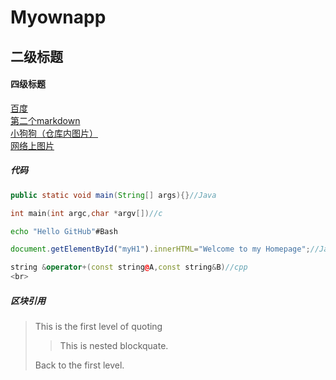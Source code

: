 # Myownapp
## 二级标题
#### 四级标题
[百度](http://baidu.com)<br>
[第二个markdown](https://github.com/Finger-crossed/Myownapp/blob/master/second/second.md)<br>
[小狗狗（仓库内图片）](https://github.com/Finger-crossed/Myownapp/blob/master/myown.jpg)<br>
[网络上图片](http://www.baidu.com/img/bdlogo.gif)<br>
##### 代码<br>
```Java
public static void main(String[] args){}//Java
```
```c
int main(int argc,char *argv[])//c
```
```Bash
echo "Hello GitHub"#Bash
```
```Javascript
document.getElementById("myH1").innerHTML="Welcome to my Homepage";//Javascript
```
```cpp
string &operator+(const string@A,const string&B)//cpp  
<br>
```
##### 区块引用<br>
> This is the first level of quoting
> 
>> This is nested blockquate.
>
> Back to the first level.

